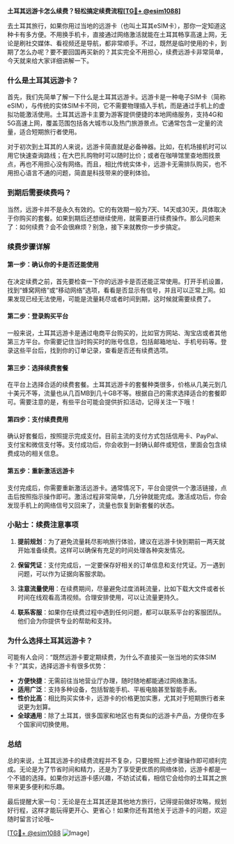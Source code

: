 **土耳其远游卡怎么续费？轻松搞定续费流程[[TG💪+ @esim1088](https://t.me/s/esim1088)]**

去土耳其旅行，如果你用过当地的远游卡（也叫土耳其eSIM卡），那你一定知道这种卡有多方便。不用换手机卡，直接通过网络激活就能在土耳其畅享高速上网，无论是刷社交媒体、看视频还是导航，都非常顺手。不过，既然是临时使用的卡，到期了怎么办呢？要不要回国再买新的？其实完全不用担心，续费远游卡非常简单，今天就来给大家详细讲解一下。

### 什么是土耳其远游卡？

首先，我们先简单了解一下什么是土耳其远游卡。远游卡是一种电子SIM卡（简称eSIM），与传统的实体SIM卡不同，它不需要物理插入手机，而是通过手机上的虚拟功能激活使用。土耳其远游卡主要为游客提供便捷的本地网络服务，支持4G和5G高速上网，覆盖范围包括各大城市以及热门旅游景点。它通常包含一定量的流量，适合短期旅行者使用。

对于初次到土耳其的人来说，远游卡简直就是必备神器。比如，在机场接机时可以用它快速查询路线；在大巴扎购物时可以随时比价；或者在咖啡馆里查地图找景点，再也不用担心没有网络。而且，相比传统实体卡，远游卡无需排队购买，也不用担心语言不通的问题，简直是科技带来的便利体验。

### 到期后需要续费吗？

当然，远游卡并不是永久有效的。它的有效期一般为7天、14天或30天，具体取决于你购买的套餐。如果到期后还想继续使用，就需要进行续费操作。那么问题来了：如何续费？会不会很麻烦？别急，接下来就教你一步步搞定。

### 续费步骤详解

#### 第一步：确认你的卡是否还能使用

在决定续费之前，首先要检查一下你的远游卡是否还能正常使用。打开手机设置，找到“蜂窝网络”或“移动网络”选项，看看是否显示有信号，并且可以正常上网。如果发现已经无法使用，可能是流量耗尽或者时间到期，这时候就需要续费了。

#### 第二步：登录购买平台

一般来说，土耳其远游卡是通过电商平台购买的，比如官方网站、淘宝店或者其他第三方平台。你需要记住当时购买时的账号信息，包括邮箱地址、手机号码等。登录这些平台后，找到你的订单记录，查看是否还有续费选项。

#### 第三步：选择续费套餐

在平台上选择合适的续费套餐。土耳其远游卡的套餐种类很多，价格从几美元到几十美元不等，流量也从几百MB到几十GB不等。根据自己的需求选择适合的套餐即可。需要注意的是，有些平台可能会提供折扣活动，记得关注一下哦！

#### 第四步：支付续费费用

确认好套餐后，按照提示完成支付。目前主流的支付方式包括信用卡、PayPal、支付宝和微信支付等。支付成功后，你会收到一封确认邮件或短信，里面会包含续费成功的相关信息。

#### 第五步：重新激活远游卡

支付完成后，你需要重新激活远游卡。通常情况下，平台会提供一个激活链接，点击后按照指示操作即可。激活过程非常简单，几分钟就能完成。激活成功后，你会发现手机上的网络信号又回来了，流量也恢复到新套餐的状态。

### 小贴士：续费注意事项

1. **提前规划**：为了避免流量耗尽影响旅行体验，建议在远游卡快到期前一两天就开始准备续费。这样可以确保有充足的时间处理各种突发情况。
   
2. **保留凭证**：支付完成后，一定要保存好相关的订单信息和支付凭证。万一遇到问题，可以作为证据向客服求助。

3. **注意流量使用**：在续费期间，尽量避免过度消耗流量，比如下载大文件或者长时间在线观看高清视频。合理安排使用，可以让流量更持久。

4. **联系客服**：如果你在续费过程中遇到任何问题，都可以联系平台的客服团队。他们会为你提供专业的帮助和支持。

### 为什么选择土耳其远游卡？

可能有人会问：“既然远游卡要定期续费，为什么不直接买一张当地的实体SIM卡？”其实，选择远游卡有很多优势：

- **方便快捷**：无需前往当地营业厅办理，随时随地都能通过网络激活。
- **适用广泛**：支持多种设备，包括智能手机、平板电脑甚至智能手表。
- **性价比高**：相比购买实体卡，远游卡的价格更加实惠，尤其对于短期旅行者来说更为划算。
- **全球通用**：除了土耳其，很多国家和地区也有类似的远游卡产品，方便你在多个国家间切换使用。

### 总结

总的来说，土耳其远游卡的续费流程并不复杂，只要按照上述步骤操作即可顺利完成。无论是为了节省时间和精力，还是为了享受更优质的网络体验，远游卡都是一个不错的选择。如果你对远游卡感兴趣，不妨试试看，相信它会给你的土耳其之旅带来更多便利和乐趣。

最后提醒大家一句：无论是在土耳其还是其他地方旅行，记得提前做好攻略，规划好行程，这样才能玩得更开心、更省心！如果你还有其他关于远游卡的问题，欢迎随时留言讨论哦~

[[TG💪+ @esim1088](https://t.me/s/esim1088) ![Image](https://i.postimg.cc/4NQfJmqS/Snipaste-2025-05-13-00-14-12.png)]